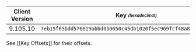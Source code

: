|Client Version|Key <sub><sup>_(hexadecimal)_</sup></sub>                         |
|--------------|------------------------------------------------------------------|
|9.105.10      |`7eb15f65bdd576619abbd0b0650c45db1020f5ec969fcf48a828424f1bc8d809`|

See [[Key Offsets]] for their offsets.
